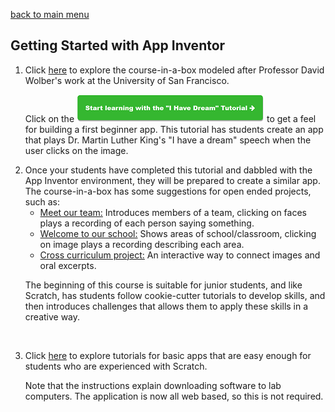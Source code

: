 [back to main menu](https://lindsaycullum.github.io/cs-resource-instructions)

## Getting Started with App Inventor

<ol>
  <li>Click <a href="http://www.appinventor.org/content/CourseInABox/Intro/courseinabox" target="_blank">here</a> to explore the course-in-a-box modeled after Professor David Wolber's work at the University of San Francisco. 
    <p>Click on the <a href="http://www.appinventor.org/content/CourseInABox/Intro/IHaveADream" target="_blank" ><img src="images/IHaveADreamButton.png" alt="I have a Dream Button"></a> to get a feel for building a first beginner app. This tutorial has students create an app that plays Dr. Martin Luther King's "I have a dream" speech when the user clicks on the image.</p><p></p>
  <li>Once your students have completed this tutorial and dabbled with the App Inventor environment, they will be prepared to create a similar app. The course-in-a-box has some suggestions for open ended projects, such as:
    <ul>
      <li><u>Meet our team:</u> Introduces members of a team, clicking on faces plays a recording of each person saying something.</li>
      <li><u>Welcome to our school:</u> Shows areas of school/classroom, clicking on image plays a recording describing each area.</li>
      <li><u>Cross curriculum project:</u> An interactive way to connect images and oral excerpts.</li>
    </ul>
  </li>
    <p>The beginning of this course is suitable for junior students, and like Scratch, has students follow cookie-cutter tutorials to develop skills, and then introduces challenges that allows them to apply these skills in a creative way.<p></p></li>
  <p><img src=></p>

  <li>Click <a href="http://www.appinventor.org/content/ai2apps/simpleApps" target="_blank">here</a> to explore tutorials for basic apps that are easy enough for students who are experienced with Scratch. <p>Note that the instructions explain downloading software to lab computers. The application is now all web based, so this is not required.</p><p></p>  </li>
   
</ol>

